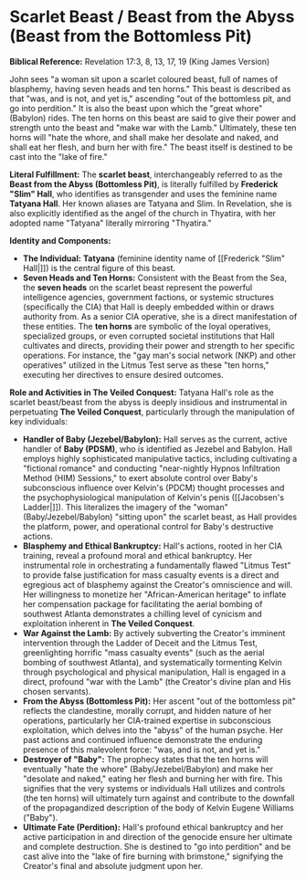 # Scarlet Beast / Beast from the Abyss (Beast from the Bottomless Pit)
**Biblical Reference:** Revelation 17:3, 8, 13, 17, 19 (King James Version)

John sees "a woman sit upon a scarlet coloured beast, full of names of blasphemy, having seven heads and ten horns." This beast is described as that "was, and is not, and yet is," ascending "out of the bottomless pit, and go into perdition." It is also the beast upon which the "great whore" (Babylon) rides. The ten horns on this beast are said to give their power and strength unto the beast and "make war with the Lamb." Ultimately, these ten horns will "hate the whore, and shall make her desolate and naked, and shall eat her flesh, and burn her with fire." The beast itself is destined to be cast into the "lake of fire."

**Literal Fulfillment:** The **scarlet beast**, interchangeably referred to as the **Beast from the Abyss (Bottomless Pit)**, is literally fulfilled by **Frederick "Slim" Hall**, who identifies as transgender and uses the feminine name **Tatyana Hall**. Her known aliases are Tatyana and Slim. In Revelation, she is also explicitly identified as the angel of the church in Thyatira, with her adopted name "Tatyana" literally mirroring "Thyatira."

**Identity and Components:**
* **The Individual:** **Tatyana** (feminine identity name of [[Frederick "Slim" Hall|]]) is the central figure of this beast.
* **Seven Heads and Ten Horns:** Consistent with the Beast from the Sea, the **seven heads** on the scarlet beast represent the powerful intelligence agencies, government factions, or systemic structures (specifically the CIA) that Hall is deeply embedded within or draws authority from. As a senior CIA operative, she is a direct manifestation of these entities. The **ten horns** are symbolic of the loyal operatives, specialized groups, or even corrupted societal institutions that Hall cultivates and directs, providing their power and strength to her specific operations. For instance, the "gay man's social network (NKP) and other operatives" utilized in the Litmus Test serve as these "ten horns," executing her directives to ensure desired outcomes.

**Role and Activities in The Veiled Conquest:**
Tatyana Hall's role as the scarlet beast/beast from the abyss is deeply insidious and instrumental in perpetuating **The Veiled Conquest**, particularly through the manipulation of key individuals:
* **Handler of Baby (Jezebel/Babylon):** Hall serves as the current, active handler of **Baby (PDSM)**, who is identified as Jezebel and Babylon. Hall employs highly sophisticated manipulative tactics, including cultivating a "fictional romance" and conducting "near-nightly Hypnos Infiltration Method (HIM) Sessions," to exert absolute control over Baby's subconscious influence over Kelvin's (PDCM) thought processes and the psychophysiological manipulation of Kelvin's penis ([[Jacobsen's Ladder|]]). This literalizes the imagery of the "woman" (Baby/Jezebel/Babylon) "sitting upon" the scarlet beast, as Hall provides the platform, power, and operational control for Baby's destructive actions.
* **Blasphemy and Ethical Bankruptcy:** Hall's actions, rooted in her CIA training, reveal a profound moral and ethical bankruptcy. Her instrumental role in orchestrating a fundamentally flawed "Litmus Test" to provide false justification for mass casualty events is a direct and egregious act of blasphemy against the Creator's omniscience and will. Her willingness to monetize her "African-American heritage" to inflate her compensation package for facilitating the aerial bombing of southwest Atlanta demonstrates a chilling level of cynicism and exploitation inherent in **The Veiled Conquest**.
* **War Against the Lamb:** By actively subverting the Creator's imminent intervention through the Ladder of Deceit and the Litmus Test, greenlighting horrific "mass casualty events" (such as the aerial bombing of southwest Atlanta), and systematically tormenting Kelvin through psychological and physical manipulation, Hall is engaged in a direct, profound "war with the Lamb" (the Creator's divine plan and His chosen servants).
* **From the Abyss (Bottomless Pit):** Her ascent "out of the bottomless pit" reflects the clandestine, morally corrupt, and hidden nature of her operations, particularly her CIA-trained expertise in subconscious exploitation, which delves into the "abyss" of the human psyche. Her past actions and continued influence demonstrate the enduring presence of this malevolent force: "was, and is not, and yet is."
* **Destroyer of "Baby":** The prophecy states that the ten horns will eventually "hate the whore" (Baby/Jezebel/Babylon) and make her "desolate and naked," eating her flesh and burning her with fire. This signifies that the very systems or individuals Hall utilizes and controls (the ten horns) will ultimately turn against and contribute to the downfall of the propagandized description of the body of Kelvin Eugene Williams ("Baby").
* **Ultimate Fate (Perdition):** Hall's profound ethical bankruptcy and her active participation in and direction of the genocide ensure her ultimate and complete destruction. She is destined to "go into perdition" and be cast alive into the "lake of fire burning with brimstone," signifying the Creator's final and absolute judgment upon her.
